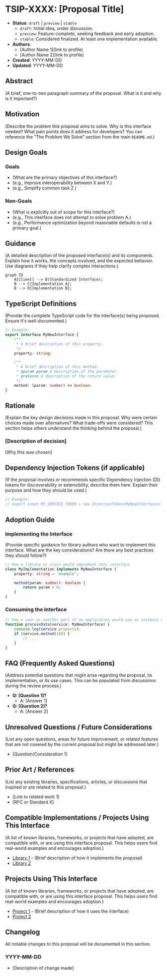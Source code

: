 # TSIP-XXXX: [Proposal Title]

- **Status**: `draft` | `preview` | `stable`
    - `draft`: Initial idea, under discussion.
    - `preview`: Feature-complete, seeking feedback and early adoption.
    - `stable`: Сonsidered finalized. At least one implementation available.
- **Authors**:
    - [Author Name 1](link to profile)
    - [Author Name 2](link to profile)
- **Created**: YYYY-MM-DD
- **Updated**: YYYY-MM-DD

## Abstract

(A brief, one-to-two paragraph summary of the proposal. What is it and why is it important?)

## Motivation

(Describe the problem this proposal aims to solve. Why is this interface needed? What pain points does it address for developers? You can reference the "The Problem We Solve" section from the main `README.md`.)

## Design Goals

### Goals

- (What are the primary objectives of this interface?)
- (e.g., Improve interoperability between X and Y.)
- (e.g., Simplify common task Z.)

### Non-Goals

- (What is explicitly out of scope for this interface?)
- (e.g., This interface does not attempt to solve problem A.)
- (e.g., Performance optimization beyond reasonable defaults is not a primary goal.)

## Guidance

(A detailed description of the proposed interface(s) and its components. Explain how it works, the concepts involved, and the expected behavior. Use diagrams if they help clarify complex interactions.)

```mermaid
graph TD
    A[Client] --> B(Standardized Interface);
    B --> C{Implementation A};
    B --> D{Implementation B};
```

## TypeScript Definitions

(Provide the complete TypeScript code for the interface(s) being proposed. Ensure it's well-documented.)

```typescript
// Example:
export interface MyNewInterface {
    /**
     * A brief description of this property.
     */
    property: string;

    /**
     * A brief description of this method.
     * @param param A description of the parameter.
     * @returns A description of the return value.
     */
    method: (param: number) => boolean;
}
```

## Rationale

(Explain the key design decisions made in this proposal. Why were certain choices made over alternatives? What trade-offs were considered? This section helps others understand the thinking behind the proposal.)

### [Description of decision]

[Why this was chosen]

## Dependency Injection Tokens (if applicable)

(If the proposal involves or recommends specific Dependency Injection (DI) tokens for discoverability or extensibility, describe them here. Explain their purpose and how they should be used.)

```typescript
// Example:
// export const MY_SERVICE_TOKEN = new InjectionToken<MyNewInterface>('MyServiceToken');
```

## Adoption Guide

### Implementing the Interface

(Provide specific guidance for library authors who want to implement this interface. What are the key considerations? Are there any best practices they should follow?)

```typescript
// How a library or class would implement this interface
class MyImplementation implements MyNewInterface {
    property: string = 'example';

    method(param: number): boolean {
        return param > 0;
    }
}
```

### Consuming the Interface

```typescript
// How a user or another part of an application would use an instance of this interface
function processData(service: MyNewInterface) {
    console.log(service.property);
    if (service.method(10)) {
        // ...
    }
}
```

## FAQ (Frequently Asked Questions)

(Address potential questions that might arise regarding the proposal, its implementation, or its use cases. This can be populated from discussions during the review process.)

- **Q: [Question 1]?**
    - A: [Answer 1]
- **Q: [Question 2]?**
    - A: [Answer 2]

## Unresolved Questions / Future Considerations

(List any open questions, areas for future improvement, or related features that are not covered by the current proposal but might be addressed later.)

- [Question/Consideration 1]

## Prior Art / References

(List any existing libraries, specifications, articles, or discussions that inspired or are related to this proposal.)

- [Link to related work 1]
- [RFC or Standard X]

## Compatible Implementations / Projects Using This Interface

(A list of known libraries, frameworks, or projects that have adopted, are compatible with, or are using this interface proposal. This helps users find real-world examples and encourages adoption.)

- [Library 1](link) - (Brief description of how it implements the proposal)
- [Library 2](link)

## Projects Using This Interface

(A list of known libraries, frameworks, or projects that have adopted, are compatible with, or are using this interface proposal. This helps users find real-world examples and encourages adoption.)

- [Project 1](link) - (Brief description of how it uses the interface)
- [Project 2](link)

## Changelog

All notable changes to this proposal will be documented in this section.

### YYYY-MM-DD

- [Description of change made]
